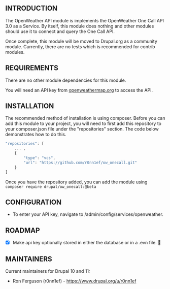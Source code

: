 ## INTRODUCTION

The OpenWeather API module is implements the OpenWeather One Call API 3.0 as a Service. By itself, this module does nothing
and other modules should use it to connect and query the One Call API.

Once complete, this module will be moved to Drupal.org as a community module. Currently, there are no
tests which is recommended for contrib modules.

## REQUIREMENTS

There are no other module dependencies for this module.

You will need an API key from [openweathermap.org](https://openweathermap.org) to access the API.

## INSTALLATION

The recommended method of installation is using composer. Before you can add this module to your project,
you will need to first add this repository to your composer.json file under the "repositories" section. The code below
demonstrates how to do this.

```javascript
"repositories": [
    ... ,
    {
        "type": "vcs",
        "url": "https://github.com/r0nn1ef/ow_onecall.git"
    }
]
```

Once you have the repository added, you can add the module using <code>composer require drupal/ow_onecall:@beta</code>

## CONFIGURATION
- To enter your API key, navigate to /admin/config/services/openweather.

## ROADMAP
- [x] Make api key optionally stored in either the database or in a .evn file. :tada:

## MAINTAINERS

Current maintainers for Drupal 10 and 11:

- Ron Ferguson (r0nn1ef) - https://www.drupal.org/u/r0nn1ef

